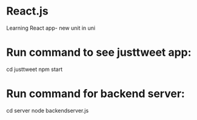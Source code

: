 # React.js
Learning React app- new unit in uni

# Run command to see justtweet app: 
cd justtweet
npm start

# Run command for backend server: 
cd server
node backendserver.js 